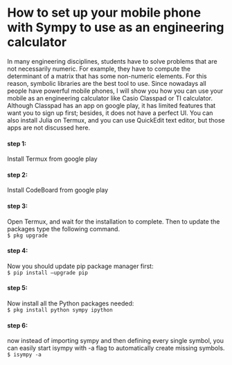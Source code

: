# How to set up your mobile phone with Sympy to use as an engineering calculator

In many engineering disciplines, students have to solve problems that are not necessarily numeric. For example, they have to compute the determinant of a matrix that has some non-numeric elements. For this reason, symbolic libraries are the best tool to use. Since nowadays all people have powerful mobile phones, I will show you how you can use your mobile as an engineering calculator like Casio Classpad or TI calculator. Although Classpad has an app on google play, it has limited features that want you to sign up first; besides, it does not have a perfect UI. You can also install Julia on Termux, and you can use QuickEdit text editor, but those apps are not discussed here.

#### step 1:

Install Termux from google play

#### step 2:

Install CodeBoard from google play

#### step 3:

Open Termux, and wait for the installation to complete. Then to update the packages type the following command.\
```$ pkg upgrade```

#### step 4:

Now you should update pip package manager first:\
```$ pip install –upgrade pip```

#### step 5:

Now install all the Python packages needed:\
```$ pkg install python sympy ipython```

#### step 6:

now instead of importing sympy and then defining every single symbol, you can easily start isympy with -a flag to automatically create missing symbols.\
```$ isympy -a```


